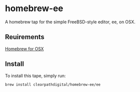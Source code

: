 # homebrew-ee
A homebrew tap for the simple FreeBSD-style editor, ee, on OSX.

## Reuirements

[Homebrew for OSX](https://brew.sh/)

## Install 

To install this tape, simply run:

    brew install clearpathdigital/homebrew-ee/ee

